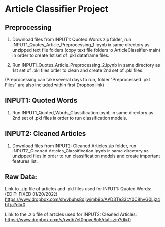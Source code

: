 # Article Classifier Project

## Preprocessing
1. Download files from INPUT1: Quoted Words zip folder, run INPUT1_Quotes_Article_Preprocessing_1.ipynb in same directory as unzipped text file folders (copy text file folders to ArticleClassifier-main) in order to create 1st set of .pkl dataframe files.

2. Run INPUT1_Quotes_Article_Preprocessing_2.ipynb in same directory as 1st set of .pkl files order to clean and create 2nd set of .pkl files.

(Preprocessing can take several days to run, folder "Preprocessed .pkl Files" are also included within first Dropbox link)

## INPUT1: Quoted Words
1. Run INPUT1_Quoted_Words_Classification.ipynb in same directory as 2nd set of .pkl files in order to run classification models. 

## INPUT2: Cleaned Articles
1. Download files from INPUT2: Cleaned Articles zip folder, run INPUT2_Cleaned Articles_Classification.ipynb in same directory as 
unzipped files in order to run classification models and create important features list.

## Raw Data:

Link to .zip file of articles and .pkl files used for INPUT1: Quoted Words: (EDIT: FIXED 01/20/2022)
https://www.dropbox.com/sh/vbuhs8djlwjmb9b/AAD3Te33cY0C8hvG0Ljz4bTja?dl=0

Link to the .zip file of articles used for INPUT2: Cleaned Articles:
https://www.dropbox.com/s/rwdb7et0ppyc8o5/data.zip?dl=0
